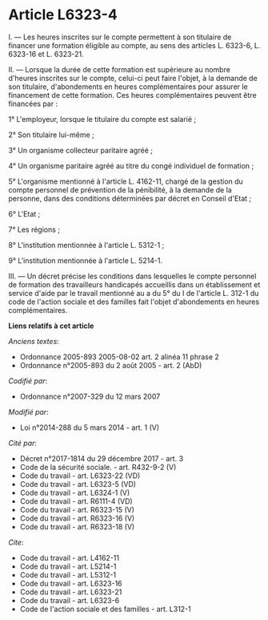 # Article L6323-4

I. ― Les heures inscrites sur le compte permettent à son titulaire de financer une formation éligible au compte, au sens des
articles L. 6323-6, L. 6323-16 et L. 6323-21. 

II. ― Lorsque la durée de cette formation est supérieure au nombre d'heures inscrites sur le compte, celui-ci peut faire
l'objet, à la demande de son titulaire, d'abondements en heures complémentaires pour assurer le financement de cette
formation. Ces heures complémentaires peuvent être financées par : 

1° L'employeur, lorsque le titulaire du compte est salarié ; 

2° Son titulaire lui-même ; 

3° Un organisme collecteur paritaire agréé ; 

4° Un organisme paritaire agréé au titre du congé individuel de formation ; 

5° L'organisme mentionné à l'article L. 4162-11, chargé de la gestion du compte personnel de prévention de la pénibilité, à
la demande de la personne, dans des conditions déterminées par décret en Conseil d'Etat ; 

6° L'Etat ; 

7° Les régions ; 

8° L'institution mentionnée à l'article L. 5312-1 ; 

9° L'institution mentionnée à l'article L. 5214-1. 

III. ― Un décret précise les conditions dans lesquelles le compte personnel de formation des travailleurs handicapés
accueillis dans un établissement et service d'aide par le travail mentionné au a du 5° du I de l'article L. 312-1 du code de
l'action sociale et des familles fait l'objet d'abondements en heures complémentaires.

**Liens relatifs à cet article**

_Anciens textes_:

  - Ordonnance 2005-893 2005-08-02 art. 2 alinéa 11 phrase 2
  - Ordonnance n°2005-893 du 2 août 2005 - art. 2 (AbD)

_Codifié par_:

  - Ordonnance n°2007-329 du 12 mars 2007

_Modifié par_:

  - Loi n°2014-288 du 5 mars 2014 - art. 1 (V)

_Cité par_:

  - Décret n°2017-1814 du 29 décembre 2017 - art. 3
  - Code de la sécurité sociale. - art. R432-9-2 (V)
  - Code du travail - art. L6323-22 (VD)
  - Code du travail - art. L6323-5 (VD)
  - Code du travail - art. L6324-1 (V)
  - Code du travail - art. R6111-4 (VD)
  - Code du travail - art. R6323-15 (V)
  - Code du travail - art. R6323-16 (V)
  - Code du travail - art. R6323-18 (V)

_Cite_:

  - Code du travail - art. L4162-11
  - Code du travail - art. L5214-1
  - Code du travail - art. L5312-1
  - Code du travail - art. L6323-16
  - Code du travail - art. L6323-21
  - Code du travail - art. L6323-6
  - Code de l'action sociale et des familles - art. L312-1
